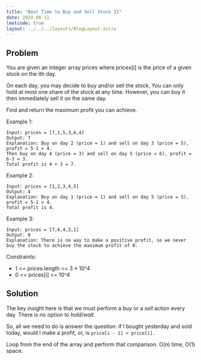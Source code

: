 ```yaml
---
title: "Best Time to Buy and Sell Stock II"
date: 2024-06-11
leetcode: true
layout: ../../../layouts/BlogLayout.astro
---
```


## Problem

You are given an integer array prices where prices[i] is the price of a given stock on the ith day.

On each day, you may decide to buy and/or sell the stock. You can only hold at most one share of the stock at any time. However, you can buy it then immediately sell it on the same day.

Find and return the maximum profit you can achieve.

Example 1:

```text
Input: prices = [7,1,5,3,6,4]
Output: 7
Explanation: Buy on day 2 (price = 1) and sell on day 3 (price = 5), profit = 5-1 = 4.
Then buy on day 4 (price = 3) and sell on day 5 (price = 6), profit = 6-3 = 3.
Total profit is 4 + 3 = 7.
```

Example 2:

```text
Input: prices = [1,2,3,4,5]
Output: 4
Explanation: Buy on day 1 (price = 1) and sell on day 5 (price = 5), profit = 5-1 = 4.
Total profit is 4.
```

Example 3:

```text
Input: prices = [7,6,4,3,1]
Output: 0
Explanation: There is no way to make a positive profit, so we never buy the stock to achieve the maximum profit of 0.
```

Constraints:

- 1 <= prices.length <= 3 \* 10^4
- 0 <= prices[i] <= 10^4

## Solution

The key insight here is that we must perform a _buy_ or a _sell_ action every day. There is no option to _hold_/_wait_.

So, all we need to do is answer the question: if I bought yesterday and sold today, would I make a profit, or, is `price[i - 1] < price[i]`.

Loop from the end of the array and perform that comparison. O(n) time, O(1) space.

```java

```
